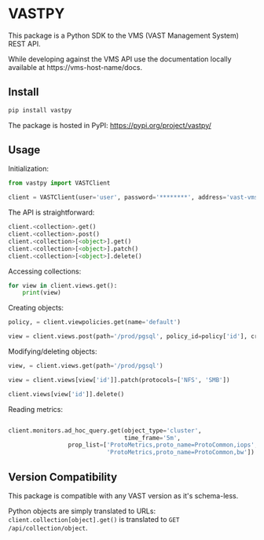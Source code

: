 
VASTPY
======

This package is a Python SDK to the VMS (VAST Management System) REST API.

While developing against the VMS API use the documentation locally available at https://vms-host-name/docs.

Install
-------

```bash
pip install vastpy
```

The package is hosted in PyPI: https://pypi.org/project/vastpy/

Usage
-----

Initialization:

```python
from vastpy import VASTClient

client = VASTClient(user='user', password='********', address='vast-vms')
```

The API is straightforward:

```python
client.<collection>.get()
client.<collection>.post()
client.<collection>[<object>].get()
client.<collection>[<object>].patch()
client.<collection>[<object>].delete()
```

Accessing collections:

```python
for view in client.views.get():
    print(view)
```

Creating objects:

```python
policy, = client.viewpolicies.get(name='default')

view = client.views.post(path='/prod/pgsql', policy_id=policy['id'], create_dir=True)
```

Modifying/deleting objects:

```python
view, = client.views.get(path='/prod/pgsql')

view = client.views[view['id']].patch(protocols=['NFS', 'SMB'])

client.views[view['id']].delete()
```

Reading metrics:

```python

client.monitors.ad_hoc_query.get(object_type='cluster',
                                 time_frame='5m',
				 prop_list=['ProtoMetrics,proto_name=ProtoCommon,iops',
				            'ProtoMetrics,proto_name=ProtoCommon,bw'])

```

Version Compatibility
---------------------

This package is compatible with any VAST version as it's schema-less.

Python objects are simply translated to URLs: `client.collection[object].get()` is translated to `GET /api/collection/object`.
